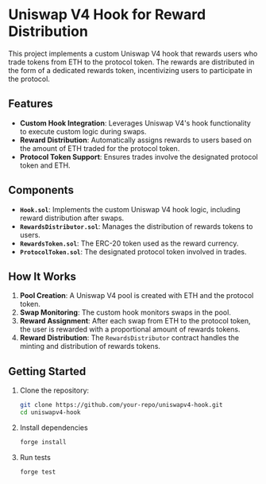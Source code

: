 # Uniswap V4 Hook for Reward Distribution

This project implements a custom Uniswap V4 hook that rewards users who trade tokens from ETH to the protocol token. The rewards are distributed in the form of a dedicated rewards token, incentivizing users to participate in the protocol.

## Features

- **Custom Hook Integration**: Leverages Uniswap V4's hook functionality to execute custom logic during swaps.
- **Reward Distribution**: Automatically assigns rewards to users based on the amount of ETH traded for the protocol token.
- **Protocol Token Support**: Ensures trades involve the designated protocol token and ETH.

## Components

- **`Hook.sol`**: Implements the custom Uniswap V4 hook logic, including reward distribution after swaps.
- **`RewardsDistributor.sol`**: Manages the distribution of rewards tokens to users.
- **`RewardsToken.sol`**: The ERC-20 token used as the reward currency.
- **`ProtocolToken.sol`**: The designated protocol token involved in trades.

## How It Works

1. **Pool Creation**: A Uniswap V4 pool is created with ETH and the protocol token.
2. **Swap Monitoring**: The custom hook monitors swaps in the pool.
3. **Reward Assignment**: After each swap from ETH to the protocol token, the user is rewarded with a proportional amount of rewards tokens.
4. **Reward Distribution**: The `RewardsDistributor` contract handles the minting and distribution of rewards tokens.

## Getting Started

1. Clone the repository:
   ```bash
   git clone https://github.com/your-repo/uniswapv4-hook.git
   cd uniswapv4-hook

2. Install dependencies
	```bash
	forge install

3. Run tests
	```bash
	forge test
